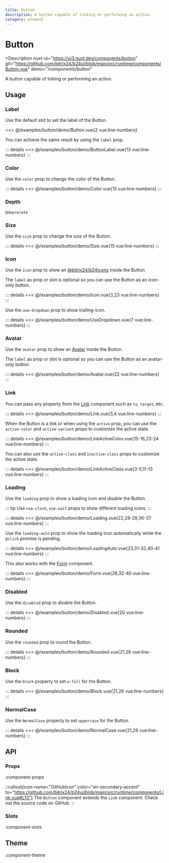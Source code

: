 ```yaml
---
title: Button
description: A button capable of linking or performing an action.
category: element
---
```

<script setup>
import ButtonExample from '/examples/button/Button.vue';
import ButtonLabelExample from '/examples/button/ButtonLabel.vue';
import LinkExample from '/examples/button/Link.vue';
import LinkActiveColorExample from '/examples/button/LinkActiveColor.vue';
import LinkActiveClassExample from '/examples/button/LinkActiveClass.vue';
import ColorExample from '/examples/button/Color.vue';
import SizeExample from '/examples/button/Size.vue';
import IconExample from '/examples/button/Icon.vue';
import UseDropdownExample from '/examples/button/UseDropdown.vue';
import AvatarExample from '/examples/button/Avatar.vue';
import LoadingExample from '/examples/button/Loading.vue';
import LoadingAutoExample from '/examples/button/LoadingAuto.vue';
import FormExample from '/examples/button/Form.vue';
import DisabledExample from '/examples/button/Disabled.vue';
import RoundedExample from '/examples/button/Rounded.vue';
import BlockExample from '/examples/button/Block.vue';
import NormalCaseExample from '/examples/button/NormalCase.vue';
</script>
# Button

<Description
  nuxt-ui="https://ui3.nuxt.dev/components/button"
  git="https://github.com/bitrix24/b24ui/blob/main/src/runtime/components/Button.vue"
  demo="/components/button"
>
  A button capable of linking or performing an action.
</Description>

## Usage

### Label

Use the default slot to set the label of the Button.

<div class="lg:min-h-[160px]">
  <ClientOnly>
    <ButtonExample />
  </ClientOnly>
</div>

<<< @/examples/button/demo/Button.vue{2 vue:line-numbers}

You can achieve the same result by using the `label` prop.

<div class="lg:min-h-[275px]">
  <ClientOnly>
    <ButtonLabelExample />
  </ClientOnly>
</div>

::: details
<<< @/examples/button/demo/ButtonLabel.vue{13 vue:line-numbers}
:::

### Color

Use the `color` prop to change the color of the Button.

<div class="lg:min-h-[275px]">
  <ClientOnly>
    <ColorExample />
  </ClientOnly>
</div>

::: details
<<< @/examples/button/demo/Color.vue{15 vue:line-numbers}
:::

### Depth

`@deprecate`

### Size

Use the `size` prop to change the size of the Button.

<div class="lg:min-h-[275px]">
  <ClientOnly>
    <SizeExample />
  </ClientOnly>
</div>

::: details
<<< @/examples/button/demo/Size.vue{15 vue:line-numbers}
:::

### Icon

Use the `icon` prop to show an [@bitrix24/b24icons](https://bitrix24.github.io/b24icons/guide/icons.html) inside the Button.

The `label` as prop or slot is optional so you can use the Button as an icon-only button.

<div class="lg:min-h-[275px]">
  <ClientOnly>
    <IconExample />
  </ClientOnly>
</div>

::: details
<<< @/examples/button/demo/Icon.vue{3,23 vue:line-numbers}
:::

Use the `use-dropdown` prop to show trailing-icon.

<div class="lg:min-h-[160px]">
  <ClientOnly>
    <UseDropdownExample />
  </ClientOnly>
</div>

::: details
<<< @/examples/button/demo/UseDropdown.vue{7 vue:line-numbers}
:::

### Avatar

Use the `avatar` prop to show an [Avatar](/docs/components/avatar/) inside the Button.

The `label` as prop or slot is optional so you can use the Button as an avatar-only button.

<div class="lg:min-h-[275px]">
  <ClientOnly>
    <AvatarExample />
  </ClientOnly>
</div>

::: details
<<< @/examples/button/demo/Avatar.vue{22 vue:line-numbers}
:::

### Link

You can pass any property from the [Link](/docs/components/link/#props) component such as `to`, `target`, etc.

<div class="lg:min-h-[160px]">
  <ClientOnly>
    <LinkExample />
  </ClientOnly>
</div>

::: details
<<< @/examples/button/demo/Link.vue{3,4 vue:line-numbers}
:::

When the Button is a link or when using the `active` prop, you can use the `active-color` and `active-variant` props to customize the active state.

<div class="lg:min-h-[275px]">
  <ClientOnly>
    <LinkActiveColorExample />
  </ClientOnly>
</div>

::: details
<<< @/examples/button/demo/LinkActiveColor.vue{15-16,23-24 vue:line-numbers}
:::

You can also use the `active-class` and `inactive-class` props to customize the active state.

<div class="lg:min-h-[160px]">
  <ClientOnly>
    <LinkActiveClassExample />
  </ClientOnly>
</div>

::: details
<<< @/examples/button/demo/LinkActiveClass.vue{3-5,11-13 vue:line-numbers}
:::

### Loading

Use the `loading` prop to show a loading icon and disable the Button.

::: tip
Use `use-clock`, `use-wait` props to show different loading icons.
:::

<div class="lg:min-h-[275px]">
  <ClientOnly>
    <LoadingExample />
  </ClientOnly>
</div>

::: details
<<< @/examples/button/demo/Loading.vue{22,28-29,36-37 vue:line-numbers}
:::

Use the `loading-auto` prop to show the loading icon automatically while the `@click` promise is pending.

<div class="lg:min-h-[160px]">
  <ClientOnly>
    <LoadingAutoExample />
  </ClientOnly>
</div>

::: details
<<< @/examples/button/demo/LoadingAuto.vue{23,31-32,40-41 vue:line-numbers}
:::

This also works with the [Form](/docs/components/form/) component.

<div class="lg:min-h-[160px]">
  <ClientOnly>
    <FormExample />
  </ClientOnly>
</div>

::: details
<<< @/examples/button/demo/Form.vue{28,32-40 vue:line-numbers}
:::

### Disabled

Use the `disabled` prop to disable the Button.

<div class="lg:min-h-[275px]">
  <ClientOnly>
    <DisabledExample />
  </ClientOnly>
</div>

::: details
<<< @/examples/button/demo/Disabled.vue{20 vue:line-numbers}
:::

### Rounded

Use the `rounded` prop to round the Button.

<div class="lg:min-h-[275px]">
  <ClientOnly>
    <RoundedExample />
  </ClientOnly>
</div>

::: details
<<< @/examples/button/demo/Rounded.vue{21,26 vue:line-numbers}
:::

### Block

Use the `block` property to set `w-full` for the Button.

<div class="lg:min-h-[275px]">
  <ClientOnly>
    <BlockExample />
  </ClientOnly>
</div>

::: details
<<< @/examples/button/demo/Block.vue{21,26 vue:line-numbers}
:::

### NormalCase

Use the `NormalCase` property to set `uppercase` for the Button.

<div class="lg:min-h-[275px]">
  <ClientOnly>
    <NormalCaseExample />
  </ClientOnly>
</div>

::: details
<<< @/examples/button/demo/NormalCase.vue{21,28 vue:line-numbers}
:::

## API

### Props

:component-props

::callout{icon-name="GitHubIcon" color="air-secondary-accent" to="https://github.com/bitrix24/b24ui/blob/main/src/runtime/components/Link.vue#L13"}
The `Button` component extends the `Link` component. Check out the source code on GitHub.
::

### Slots

:component-slots

## Theme

:component-theme

